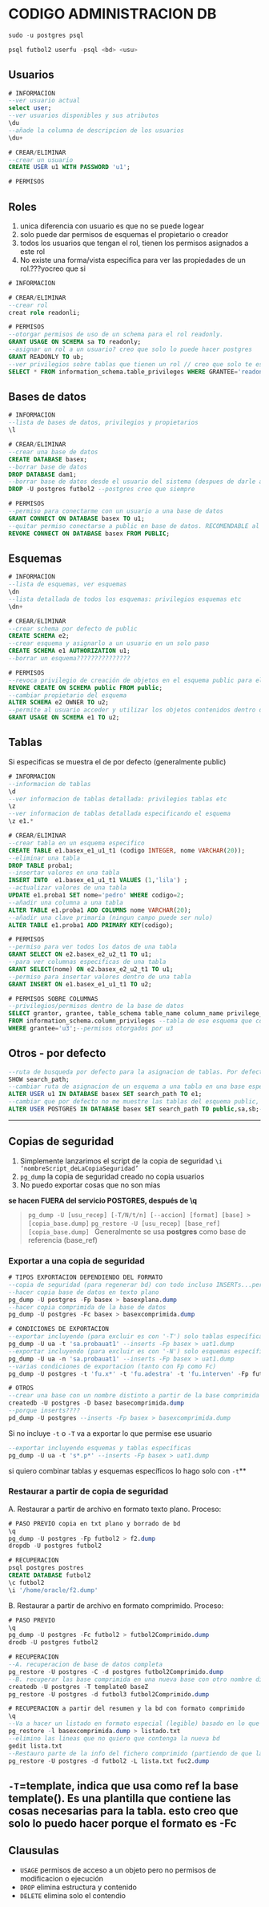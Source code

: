 # CODIGO ADMINISTRACION DB

```sql
sudo -u postgres psql

psql futbol2 userfu -psql <bd> <usu>
```

## Usuarios

```SQL
# INFORMACION
--ver usuario actual
select user;
--ver usuarios disponibles y sus atributos
\du
--añade la columna de descripcion de los usuarios
\du+

# CREAR/ELIMINAR
--crear un usuario
CREATE USER u1 WITH PASSWORD 'u1';

# PERMISOS
```

## Roles
1. unica diferencia con usuario es que no se puede logear
2. solo puede dar permisos de esquemas el propietario o creador
3. todos los usuarios que tengan el rol, tienen los permisos asignados a este rol
4. No existe una forma/vista especifica para ver las propiedades de un rol.???yocreo que si

```SQL
# INFORMACION

# CREAR/ELIMINAR
--crear rol
creat role readonli;

# PERMISOS
--otorgar permisos de uso de un schema para el rol readonly.
GRANT USAGE ON SCHEMA sa TO readonly;
--asignar un rol a un usuario? creo que solo lo puede hacer postgres
GRANT READONLY TO ub;
--ver privilegios sobre tablas que tienen un rol // creo que solo te estaria mostrando una parte???
SELECT * FROM information_schema.table_privileges WHERE GRANTEE='readonly'


```

## Bases de datos

```SQL
# INFORMACION
--lista de bases de datos, privilegios y propietarios
\l 

# CREAR/ELIMINAR
--crear una base de datos
CREATE DATABASE basex;
--borrar base de datos
DROP DATABASE dam1;
--borrar base de datos desde el usuario del sistema (despues de darle a \q)
DROP -U postgres futbol2 --postgres creo que siempre

# PERMISOS
--permiso para conectarme con un usuario a una base de datos
GRANT CONNECT ON DATABASE basex TO u1;
--quitar permiso conectarse a public en base de datos. RECOMENDABLE al principio.
REVOKE CONNECT ON DATABASE basex FROM PUBLIC;

```

## Esquemas

```SQL
# INFORMACION
--lista de esquemas, ver esquemas
\dn
--lista detallada de todos los esquemas: privilegios esquemas etc
\dn+

# CREAR/ELIMINAR
--crear schema por defecto de public
CREATE SCHEMA e2;
--crear esquema y asignarlo a un usuario en un solo paso
CREATE SCHEMA e1 AUTHORIZATION u1;
--borrar un esquema???????????????

# PERMISOS
--revoca privilegio de creación de objetos en el esquema public para el rol public
REVOKE CREATE ON SCHEMA public FROM public;
--cambiar propietario del esquema
ALTER SCHEMA e2 OWNER TO u2;
--permite al usuario acceder y utilizar los objetos contenidos dentro del esquema-IMPORTANTE
GRANT USAGE ON SCHEMA e1 TO u2;
```

## Tablas
Si especificas se muestra el de por defecto (generalmente public)

```SQL
# INFORMACION
--informacion de tablas
\d
--ver informacion de tablas detallada: privilegios tablas etc
\z
--ver informacion de tablas detallada especificando el esquema
\z e1.*

# CREAR/ELIMINAR
--crear tabla en un esquema especifico
CREATE TABLE e1.basex_e1_u1_t1 (codigo INTEGER, nome VARCHAR(20));
--eliminar una tabla
DROP TABLE proba1;
--insertar valores en una tabla
INSERT INTO  e1.basex_e1_u1_t1 VALUES (1,'lila') ;
--actualizar valores de una tabla
UPDATE e1.proba1 SET nome='pedro' WHERE codigo=2;
--añadir una columna a una tabla
ALTER TABLE e1.proba1 ADD COLUMNS nome VARCHAR(20);
--añadir una clave primaria (ningun campo puede ser nulo)
ALTER TABLE e1.proba1 ADD PRIMARY KEY(codigo);

# PERMISOS
--permiso para ver todos los datos de una tabla
GRANT SELECT ON e2.basex_e2_u2_t1 TO u1;
--para ver columnas especificas de una tabla
GRANT SELECT(nome) ON e2.basex_e2_u2_t1 TO u1;
--permiso para insertar valores dentro de una tabla
GRANT INSERT ON e1.basex_e1_u1_t1 TO u2;

# PERMISOS SOBRE COLUMNAS
--privilegios/permisos dentro de la base de datos
SELECT grantor, grantee, table_schema table_name column_name privilege_type --columnas que se muestran
FROM information_schema.column_privileges --tabla de ese esquema que contiene info sobre permisos sobre columnas otorgados por bd
WHERE grantee='u3';--permisos otorgados por u3
```

## Otros - **por defecto**
```SQL
--ruta de busqueda por defecto para la asignacion de tablas. Por defecto public
SHOW search_path;
--cambiar ruta de asignacion de un esquema a una tabla en una base especifica - asgincion con postres
ALTER USER u1 IN DATABASE basex SET search_path TO e1;
--cambiar que por defecto no me muestre las tablas del esquema public, si no que me muestre todas las que hay. sb y sa serían otros esquemas.
ALTER USER POSTGRES IN DATABASE basex SET search_path TO public,sa,sb;--NO ACTUALIZA hasta que cerramos y abrimos sesion de nuevo
```

------------

## Copias de seguridad
1. Simplemente lanzarimos el script de la copia de seguridad `\i ‘nombreScript_deLaCopiaSeguridad’`
2. `pg_dump` la copia de seguridad creado no copia usuarios
3. No puedo exportar cosas que no son mias

**se hacen FUERA del servicio POSTGRES, después de \q**
>`pg_dump -U [usu_recep] [-T/N/t/n] [--accion] [format] [base] > [copia_base.dump]`
>`pg_restore -U [usu_recep] [base_ref] [copia_base.dump] `
Generalmente se usa **postgres** como base de referencia (base_ref)

### Exportar a una copia de seguridad

```SQL
# TIPOS EXPORTACION DEPENDIENDO DEL FORMATO
--copia de seguridad (para regenerar bd) con todo incluso INSERTs...pero NO los usuarios
--hacer copia base de datos en texto plano
pg_dump -U postgres -Fp basex > basexplana.dump
--hacer copia comprimida de la base de datos
pg_dump -U postgres -Fc basex > basexcomprimida.dump

# CONDICIONES DE EXPORTACION
--exportar incluyendo (para excluir es con '-T') solo tablas específicas
pg_dump -U ua -t 'sa.probauat1' --inserts -Fp basex > uat1.dump
--exportar incluyendo (para excluir es con '-N') solo esquemas específicos
pg_dump -U ua -n 'sa.probauat1' --inserts -Fp basex > uat1.dump
--varias condiciones de exportacion (tanto con Fp como Fc)
pg_dump -U postgres -t 'fu.x*' -t 'fu.adestra' -t 'fu.interven' -Fp futbol2 > fup2.dump

# OTROS
--crear una base con un nombre distinto a partir de la base comprimida
createdb -U postgres -D basez basecomprimida.dump
--porque inserts????
pd_dump -U postgres --inserts -Fp basex > basexcomprimida.dump
```
Si no incluye `-t` o `-T` va a exportar lo que permise ese usuario

```SQL
--exportar incluyendo esquemas y tablas específicas
pg_dump -U ua -t 's*.p*' --inserts -Fp basex > uat1.dump
```
si quiero combinar tablas y esquemas específicos lo hago solo con `-t`**

### Restaurar a partir de copia de seguridad
A. Restaurar a partir de archivo en formato texto plano. Proceso:
```SQL
# PASO PREVIO copia en txt plano y borrado de bd
\q
pg_dump -U postgres -Fp futbol2 > f2.dump
dropdb -U postgres futbol2

# RECUPERACION
psql postgres postres
CREATE DATABASE futbol2
\c futbol2
\i '/home/oracle/f2.dump'
```

B. Restaurar a partir de archivo en formato comprimido. Proceso:
```SQL
# PASO PREVIO
\q
pg_dump -U postgres -Fc futbol2 > futbol2Comprimido.dump
drodb -U postgres futbol2

# RECUPERACION
--A. recuperacion de base de datos completa
pg_restore -U postgres -C -d postgres futbol2Comprimido.dump
--B. recuperar las base comprimida en una nueva base con otro nombre distinto
createdb -U postgres -T template0 baseZ 
pg_restore -U postgres -d futbol3 futbol2Comprimido.dump

# RECUPERACION a partir del resumen y la bd con formato comprimido
\q
--Va a hacer un listado en formato especial (legible) basado en lo que hay en basexcomprimida y lo va a meter en listado.txt
pg_restore -l basexcomprimida.dump > listado.txt
--elimino las lineas que no quiero que contenga la nueva bd
gedit lista.txt
--Restauro parte de la info del fichero comprimido (partiendo de que la base original no fue eliminada)
pg_restore -U postgres -d futbol2 -L lista.txt fuc2.dump

```

`-T`=template, indica que usa como ref la base template(). Es una plantilla que contiene las cosas necesarias para la tabla. **esto creo que solo lo puedo hacer porque el formato es -Fc**
----------------
## Clausulas
* `USAGE` permisos de acceso a un objeto pero no permisos de modificacion o ejecución
* `DROP` elimina estructura y contenido
* `DELETE` elimina solo el contendio



